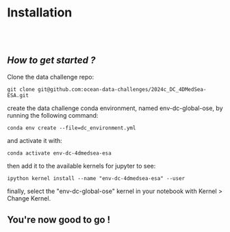 # Installation

<br> 

<br>  

## _**How to get started ?**_

Clone the data challenge repo:  
```
git clone git@github.com:ocean-data-challenges/2024c_DC_4DMedSea-ESA.git
```

create the data challenge conda environment, named env-dc-global-ose, by running the following command:
```
conda env create --file=dc_environment.yml 
```
and activate it with:

```
conda activate env-dc-4dmedsea-esa
```
then add it to the available kernels for jupyter to see: 
```
ipython kernel install --name "env-dc-4dmedsea-esa" --user
```
finally, select the "env-dc-global-ose" kernel in your notebook with Kernel > Change Kernel.

## You're now good to go ! 

